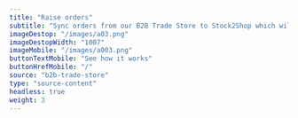 ```yaml
---
title: "Raise orders"
subtitle: "Sync orders from our B2B Trade Store to Stock2Shop which will then be processed into your ERP / Accounting System"
imageDestop: "/images/a03.png"
imageDestopWidth: "1007"
imageMobile: "/images/a003.png"
buttonTextMobile: "See how it works"
buttonHrefMobile: "/" 
source: "b2b-trade-store"
type: "source-content"
headless: true
weight: 3
---
```

